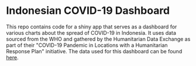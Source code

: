 # Indonesian COVID-19 Dashboard

This repo contains code for a shiny app that serves as a dashboard for various charts
about the spread of COVID-19 in Indonesia. It uses data sourced from the WHO and gathered
by the Humanitarian Data Exchange as part of their "COVID-19 Pandemic in Locations with a
Humanitarian Response Plan" initiative. The data used for this dashboard can be found
[here][1].

[1]: https://data.humdata.org/dataset/indonesia-covid-19-cases-recoveries-and-deaths-per-province
